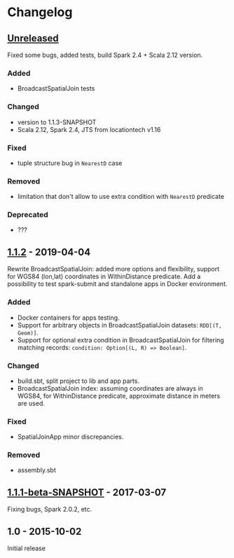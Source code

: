 # Changelog

## [Unreleased]
Fixed some bugs, added tests, build Spark 2.4 + Scala 2.12 version.

### Added
- BroadcastSpatialJoin tests

### Changed
- version to 1.1.3-SNAPSHOT
- Scala 2.12, Spark 2.4, JTS from locationtech v1.16

### Fixed
- tuple structure bug in `NearestD` case

### Removed
- limitation that don't allow to use extra condition with `NearestD` predicate

### Deprecated
- ???

## [1.1.2] - 2019-04-04
Rewrite BroadcastSpatialJoin: added more options and flexibility, support for WGS84 (lon,lat)
coordinates in WithinDistance predicate.
Add a possibility to test spark-submit and standalone apps in Docker environment.

### Added
- Docker containers for apps testing.
- Support for arbitrary objects in BroadcastSpatialJoin datasets: `RDD[(T, Geom)]`.
- Support for optional extra condition in BroadcastSpatialJoin for filtering matching records: 
`condition: Option[(L, R) => Boolean]`.

### Changed
- build.sbt, split project to lib and app parts.
- BroadcastSpatialJoin index: assuming coordinates are always in WGS84, for WithinDistance
predicate, approximate distance in meters are used.

### Fixed
- SpatialJoinApp minor discrepancies.

### Removed
- assembly.sbt

## [1.1.1-beta-SNAPSHOT] - 2017-03-07
Fixing bugs, Spark 2.0.2, etc.

## 1.0 - 2015-10-02
Initial release

[Unreleased]: https://github.com/vasnake/SpatialSpark/compare/v1.1.2...vasnake:broadcast-spatial-join
[1.1.2]: https://github.com/vasnake/SpatialSpark/compare/f9f726df75fe8e6113692b923a5cc6751112a982...v1.1.2
[1.1.1-beta-SNAPSHOT]: https://github.com/vasnake/SpatialSpark/compare/1.0...f9f726df75fe8e6113692b923a5cc6751112a982
